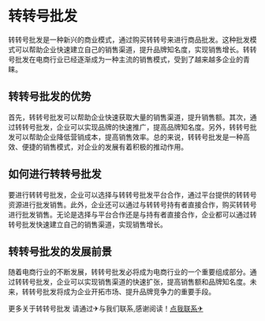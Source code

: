 # 转转号批发

转转号批发是一种新兴的商业模式，通过购买转转号来进行商品批发。这种批发模式可以帮助企业快速建立自己的销售渠道，提升品牌知名度，实现销售增长。转转号批发在电商行业已经逐渐成为一种主流的销售模式，受到了越来越多企业的青睐。

## 转转号批发的优势

首先，转转号批发可以帮助企业快速获取大量的销售渠道，提升销售额。其次，通过转转号批发，企业可以实现品牌的快速推广，提高品牌知名度。另外，转转号批发可以帮助企业降低营销成本，提高销售效率。总的来说，转转号批发是一种高效、便捷的销售模式，对企业的发展有着积极的推动作用。

## 如何进行转转号批发

要进行转转号批发，企业可以选择与转转号批发平台合作，通过平台提供的转转号资源进行批发销售。此外，企业还可以通过与转转号持有者直接合作，购买转转号进行批发销售。无论是选择与平台合作还是与持有者直接合作，企业都可以通过转转号批发快速建立自己的销售渠道，实现销售增长。

## 转转号批发的发展前景

随着电商行业的不断发展，转转号批发必将成为电商行业的一个重要组成部分。通过转转号批发，企业可以实现销售渠道的快速扩张，提高销售额和品牌知名度。未来，转转号批发将成为企业开拓市场、提升品牌竞争力的重要手段。

更多关于转转号批发 请通过✈与我们联系,感谢阅读！[点我联系✈](https://ad.k02.cc)